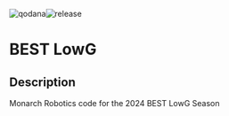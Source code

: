 ![qodana](https://gitlab.com/monarch-robotics/best-lowg/best-lowg/badges/main/pipeline.svg)![release](https://gitlab.com/monarch-robotics/best-lowg/best-lowg/-/badges/release.svg)
# BEST LowG
## Description
Monarch Robotics code for the 2024 BEST LowG Season
